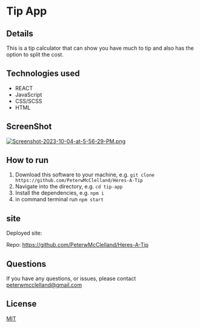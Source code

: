 # Tip App

## Details

This is a tip calculator that can show you have much to tip and also has the option to split the cost.

## Technologies used

- REACT
- JavaScript
- CSS/SCSS
- HTML

## ScreenShot

[![Screenshot-2023-10-04-at-5-56-29-PM.png](https://i.postimg.cc/MG0PZf4h/Screenshot-2023-10-04-at-5-56-29-PM.png)](https://postimg.cc/zLBS0vqj)


## How to run 

1. Download this software to your machine, e.g. `git clone https://github.com/PeterwMcClelland/Heres-A-Tip`
2. Navigate into the directory, e.g. `cd tip-app`
3. Install the dependencies, e.g. `npm i`
4. in command terminal run `npm start` 

## site


Deployed site: 

Repo: https://github.com/PeterwMcClelland/Heres-A-Tip

## Questions

If you have any questions, or issues, please contact peterwmcclelland@gmail.com

## License 
[MIT](/LICENSE)